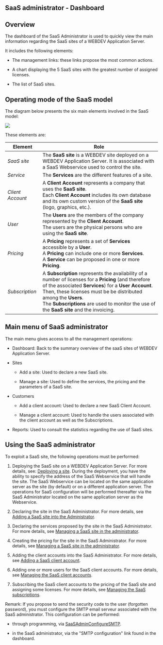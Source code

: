 
## SaaS administrator - Dashboard
			



## Overview
<a name="overview_ELTTEXTE000192"></a>
The dashboard of the SaaS Administrator is used to quickly view the main information regarding the SaaS sites of a WEBDEV Application Server.

It includes the following elements:

- The management links: these links propose the most common actions.

- A chart displaying the 5 SaaS sites with the greatest number of assigned licenses.

- The list of SaaS sites. 








## Operating mode of the SaaS model
<a name="operating_mode_the_saas_model_ELTTEXTE000216"></a>
The diagram below presents the six main elements involved in the SaaS model:

![](https://doc.pcsoft.fr/en-US/images/image.awp?langid=3&name=SaaS_Fonctionnement.gif)


These elements are:

| Element | Role |
| --- | --- |
| *SaaS site* | The **SaaS site** is a WEBDEV site deployed on a WEBDEV Application Server. It is associated with a SaaS Webservice used to control the site. |
| *Service* | The **Services** are the different features of a site. |
| *Client Account* | A **Client Account** represents a company that uses the **SaaS site**.<br>Each **Client Account** includes its own database and its own custom version of the **SaaS site** (logo, graphics, etc.). |
| *User* | The **Users** are the members of the company represented by the **Client Account**.<br>The users are the physical persons who are using the **SaaS site**. |
| *Pricing* | A **Pricing** represents a set of **Services** accessible by a **User**.<br>A **Pricing** can include one or more **Services**.<br>A **Service** can be proposed in one or more **Pricing**. |
| *Subscription* | A **Subscription** represents the availability of a number of licenses for a **Pricing** (and therefore of the associated **Services**) for a **User Account**.<br>Then, these licenses must be be distributed among the **Users**.<br>The **Subscriptions** are used to monitor the use of the **SaaS site** and the invoicing. |







## Main menu of SaaS administrator
<a name="main_menu_saas_administrator_ELTTEXTE000240"></a>
The main menu gives access to all the management operations:

- Dashboard: Back to the summary overview of the saaS sites of WEBDEV Application Server.

- Sites

	- Add a site: Used to declare a new SaaS site.

	- Manage a site: Used to define the services, the pricing and the parameters of a SaaS site.




- Customers

	- Add a client account: Used to declare a new SaaS Client Account.

	- Manage a client account: Used to handle the users associated with the client account as well as the Subscriptions.




- Reports: Used to consult the statistics regarding the use of SaaS sites. 








## Using the SaaS administrator
<a name="using_the_saas_administrator_ELTTEXTE000264"></a>
To exploit a SaaS site, the following operations must be performed:

1. Deploying the SaaS site on a WEBDEV Application Server. 
	For more details, see: [Deploying a site](../Editeurs/2028039.md).
	During the deployment, you have the ability to specify the address of the SaaS Webservice that will handle the site.
	The SaaS Webservice can be located on the same application server as the site (by default) or on a different application server.
	The operations for SaaS configuration will be performed thereafter via the SaaS Administrator located on the same application server as the Webservice.

2. Declaring the site in the SaaS Administrator. 
	For more details, see [Adding a SaaS site into the Administrator](../SaaSAdminWeb/1600002.md).

3. Declaring the services proposed by the site in the SaaS Administrator. 
	For more details, see [Managing a SaaS site in the administrator](../SaaSAdminWeb/1600003.md).

4. Creating the pricing for the site in the SaaS Administrator. 
	For more details, see [Managing a SaaS site in the administrator](../SaaSAdminWeb/1600003.md).

5. Adding the client accounts into the SaaS Administrator. 
	For more details, see [Adding a SaaS client account](../SaaSAdminWeb/1600004.md).

6. Adding one or more users for the SaaS client accounts. 
	For more details, see [Managing the SaaS client accounts](../SaaSAdminWeb/1600005.md).

7. Subscribing the SaaS client accounts to the pricing of the SaaS site and assigning some licenses. 
	For more details, see [Managing the SaaS subscriptions](../SaaSAdminWeb/1600006.md).




Remark: If you propose to send the security code to the user (forgotten password), you must configure the SMTP email serveur associated with the SaaS administrator. This configuration can be performed: 

- through programming, via [SaaSAdminConfigureSMTP](../WDLang3/1000022592.md). 

- in the SaaS administrator, via the "SMTP configuration" link found in the dashboard.  





